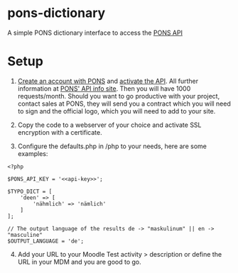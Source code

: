# pons-dictionary
A simple PONS dictionary interface to access the [PONS API](https://de.pons.com/p/online-woerterbuch/fuer-entwickler/api)

# Setup
1. [Create an account with PONS](https://login.pons.com/login) and [activate the API](https://en.pons.com/open_dict/public_api). All further information at [PONS' API info site](https://de.pons.com/p/online-woerterbuch/fuer-entwickler/api). Then you will have 1000 requests/month. Should you want to go productive with your project, contact sales at PONS, they will send you a contract which you will need to sign and the official logo, which you will need to add to your site.

2. Copy the code to a webserver of your choice and activate SSL encryption with a certificate.
3. Configure the defaults.php in /php to your needs, here are some examples:

```
<?php

$PONS_API_KEY = '<<api-key>>';

$TYPO_DICT = [
    'deen' => [
        'nähmlich' => 'nämlich'
    ]
];

// The output language of the results de -> "maskulinum" || en -> "masculine"
$OUTPUT_LANGUAGE = 'de';
```
4. Add your URL to your Moodle Test activity > description or define the URL in your MDM and you are good to go.
